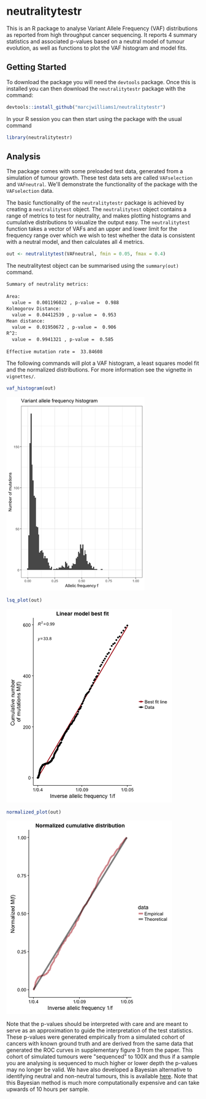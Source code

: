 # neutralitytestr

This is an R package to analyse Variant Allele Frequency (VAF) distributions as reported from high throughput cancer sequencing. It reports 4 summary statistics and associated p-values based on a neutral model of tumour evolution, as well as functions to plot the VAF histogram and model fits.

## Getting Started
To download the package you will need the ```devtools``` package. Once this is installed you can then download the ```neutralitytestr``` package with the command:
```R
devtools::install_github("marcjwilliams1/neutralitytestr")
```
In your R session you can then start using the package with the usual command
```R
library(neutralitytestr)
```

## Analysis
The package comes with some preloaded test data, generated from a simulation of tumour growth. These test data sets are called ```VAFselection``` and ```VAFneutral```. We'll demonstrate the functionality of the package with the ``VAFselection`` data.

The basic functionality of the ```neutralitytestr``` package is achieved by creating a ```neutralitytest``` object. The ```neutralitytest``` object contains a range of metrics to test for neutrality, and makes plotting histograms and cumulative distributions to visualize the output easy. The ```neutralitytest``` function takes a vector of VAFs and an upper and lower limit for the frequency range over which we wish to test whether the data is consistent with a neutral model, and then calculates all 4 metrics.
```R
out <- neutralitytest(VAFneutral, fmin = 0.05, fmax = 0.4)
```

The neutralitytest object can be summarised using the ```summary(out)``` command.
```
Summary of neutrality metrics:

Area:
  value =  0.001196022 , p-value =  0.988
Kolmogorov Distance:
  value =  0.04412539 , p-value =  0.953
Mean distance:
  value =  0.01950672 , p-value =  0.906
R^2:
  value =  0.9941321 , p-value =  0.585

Effective mutation rate =  33.84608
```


The following commands will plot a VAF histogram, a least squares model fit and the normalized distributions. For more information see the vignette in ```vignettes/```.
```R
vaf_histogram(out)
```
![plot](/figure/unnamed-chunk-7-1.png)
```R
lsq_plot(out)
```
![plot](/figure/unnamed-chunk-8-1.png)
```R
normalized_plot(out)
```
![plot](/figure/unnamed-chunk-9-1.png)




Note that the p-values should be interpreted with care and are meant to serve as an approximation to guide the interpretation of the test statistics. These p-values were generated empirically from a simulated cohort of cancers with known ground truth and are derived from the same data that generated the ROC curves in supplementary figure 3 from the paper. This cohort of simulated tumours were "sequenced" to 100X and thus if a sample you are analysing is sequenced to much higher or lower depth the p-values may no longer be valid. We have also developed a Bayesian alternative to identifying neutral and non-neutral tumours, this is available [here](https://github.com/marcjwilliams1/SubClonalSelection.jl). Note that this Bayesian method is much more computationally expensive and can take upwards of 10 hours per sample.
